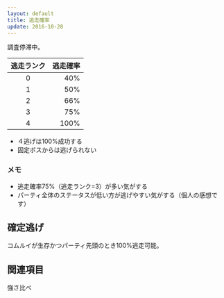 ```yaml
---
layout: default
title: 逃走確率
update: 2016-10-28
---
```



調査停滞中。

| 逃走ランク | 逃走確率 |
|:----------:|---------:|
| 0 | 40% |
| 1 | 50% |
| 2 | 66% |
| 3 | 75% |
| 4 | 100% |

* ４逃げは100%成功する
* 固定ボスからは逃げられない

### メモ

* 逃走確率75%（逃走ランク=3）が多い気がする
* パーティ全体のステータスが低い方が逃げやすい気がする（個人の感想です）

## 確定逃げ

コムルイが生存かつパーティ先頭のとき100%逃走可能。

## 関連項目

強さ比べ

